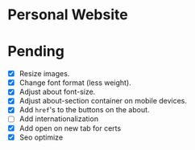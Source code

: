 # Personal Website

# Pending
- [x] Resize images.
- [x] Change font format (less weight).
- [x] Adjust about font-size.
- [x] Adjust about-section container on mobile devices.
- [x] Add `href`'s to the buttons on the about.
- [ ] Add internationalization
- [x] Add open on new tab for certs 
- [x] Seo optimize